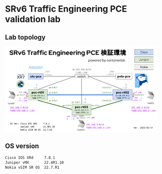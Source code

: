 # SRv6 Traffic Engineering PCE validation lab

## Lab topology

![SRv6 Traffic Engineering PCE validation lab](./internship-srv6.png)

## OS version

```
Cisco IOS XRd     7.8.1
Juniper vMX       22.4R1.10
Nokia vSIM SR OS  22.7.R1
```
